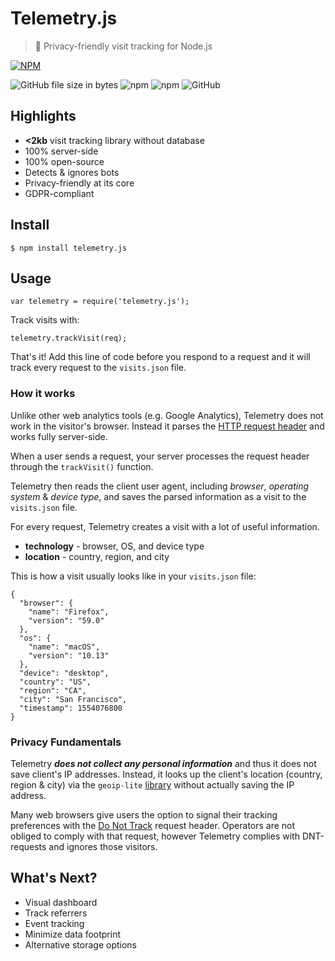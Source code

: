 
# Telemetry.js
>🎲 Privacy-friendly visit tracking for Node.js

[![NPM](https://nodei.co/npm/telemetry.js.png)](https://nodei.co/npm/telemetry.js/)

![GitHub file size in bytes](https://img.shields.io/github/size/samuelpolat/telemetry.js/index.js.svg) ![npm](https://img.shields.io/npm/v/telemetry.js.svg)  ![npm](https://img.shields.io/npm/dt/telemetry.js.svg) ![GitHub](https://img.shields.io/github/license/samuelpolat/telemetry.js.svg)

## Highlights

 - **<2kb** visit tracking library without database
 - 100% server-side
 - 100% open-source
 - Detects & ignores bots
 - Privacy-friendly at its core
 - GDPR-compliant

## Install

    $ npm install telemetry.js

## Usage

    var telemetry = require('telemetry.js');

Track visits with:

    telemetry.trackVisit(req);

That's it! Add this line of code before you respond to a request and it will track every request to the `visits.json` file.

### How it works

Unlike other web analytics tools (e.g. Google Analytics), Telemetry does not work in the visitor's browser. Instead it parses the  [HTTP request header](https://developer.mozilla.org/en-US/docs/Glossary/Request_header) and works fully server-side.

When a user sends a request, your server processes the request header through the `trackVisit()` function.

Telemetry then reads the client user agent, including *browser*, *operating system* & *device type*, and saves the parsed information as a visit to the `visits.json` file.

For every request, Telemetry creates a visit with a lot of useful information.

- **technology**  - browser, OS, and device type
- **location**  - country, region, and city

This is how a visit usually looks like in your `visits.json` file:

    {
      "browser": {
        "name": "Firefox",
        "version": "59.0"
      },
      "os": {
        "name": "macOS",
        "version": "10.13"
      },
      "device": "desktop",
      "country": "US",
      "region": "CA",
      "city": "San Francisco",
      "timestamp": 1554076800
    }

### Privacy Fundamentals

Telemetry ***does not collect any personal information*** and thus it does not save client's IP addresses. Instead, it looks up the client's location (country, region & city) via the `geoip-lite` [library](https://www.npmjs.com/package/geoip-lite) without actually saving the IP address.

Many web browsers give users the option to signal their tracking preferences with the [Do Not Track](https://www.eff.org/issues/do-not-track) request header. Operators are not obliged to comply with that request, however Telemetry complies with DNT-requests and ignores those visitors.

## What's Next?

 - Visual dashboard
 - Track referrers
 - Event tracking
 - Minimize data footprint
 - Alternative storage options

